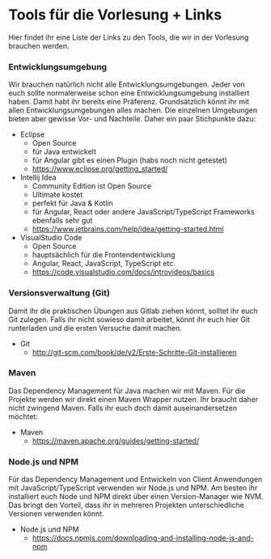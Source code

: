 # Tools für die Vorlesung + Links

Hier findet ihr eine Liste der Links zu den Tools, die wir in der Vorlesung brauchen werden.

### Entwicklungsumgebung

Wir brauchen natürlich nicht alle Entwicklungsumgebungen. Jeder von euch sollte normalerweise schon eine Entwicklungsumgebung installiert haben. Damit habt ihr bereits eine Präferenz. Grundsätzlich könnt ihr mit allen Entwicklungsumgebungen alles machen. Die einzelnen Umgebungen bieten aber gewisse Vor- und Nachteile. Daher ein paar Stichpunkte dazu:

- Eclipse
    - Open Source
    - für Java entwickelt
    - für Angular gibt es einen Plugin (habs noch nicht getestet)
    - https://www.eclipse.org/getting_started/
- Intellij Idea
    - Community Edition ist Open Source
    - Ultimate kostet
    - perfekt für Java & Kotlin
    - für Angular, React oder andere JavaScript/TypeScript Frameworks ebenfalls sehr gut
    - https://www.jetbrains.com/help/idea/getting-started.html
- VisualStudio Code
    - Open Source
    - hauptsächlich für die Frontendentwicklung
    - Angular, React, JavaScript, TypeScript etc.
    - https://code.visualstudio.com/docs/introvideos/basics
    
### Versionsverwaltung (Git)

Damit ihr die praktischen Übungen aus Gitlab ziehen könnt, solltet ihr euch Git zulegen. Falls ihr nicht sowieso damit arbeitet, könnt ihr euch hier Git runterladen und die ersten Versuche damit machen.

- Git
    - http://git-scm.com/book/de/v2/Erste-Schritte-Git-installieren
    
### Maven

Das Dependency Management für Java machen wir mit Maven. Für die Projekte werden wir direkt einen Maven Wrapper nutzen. Ihr braucht daher nicht zwingend Maven. Falls ihr euch doch damit auseinandersetzen möchtet:

- Maven
    - https://maven.apache.org/guides/getting-started/
    
### Node.js und NPM

Für das Dependency Management und Entwickeln von Client Anwendungen mit JavaScript/TypeScript verwenden wir Node.js und NPM. Am besten ihr installiert euch Node und NPM direkt über einen Version-Manager wie NVM. Das bringt den Vorteil, dass ihr in mehreren Projekten unterschiedliche Versionen verwenden könnt.

- Node.js und NPM
    - https://docs.npmjs.com/downloading-and-installing-node-js-and-npm
